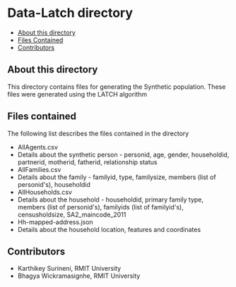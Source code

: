 # Data-Latch directory

* [About this directory](#about-this-directory)
* [Files Contained](#files-contained)
* [Contributors](#contributors)


## About this directory

This directory contains files for generating the Synthetic population. These files were generated using the LATCH algorithm

## Files contained

The following list describes the files contained in the directory

* AllAgents.csv
 * Details about the synthetic person - personid, age, gender, householdid, partnerid, motherid, fatherid, relationship status
* AllFamilies.csv
 * Details about the family - familyid, type, familysize, members (list of personid's), householdid
* AllHouseholds.csv
 * Details about the household - householdid, primary family type, members (list of personid's), familyids (list of familyid's), censusholdsize, 
   SA2_maincode_2011
* Hh-mapped-address.json
 * Details about the household location, features and coordinates


## Contributors

* Karthikey Surineni, RMIT University
* Bhagya Wickramasignhe, RMIT University



